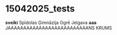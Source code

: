 # 15042025_tests

__sveiki__
Spīdolas Ģimnāzija Ogrē
Jelgava
**aaa**
JAAAAAAAAAAAAAAAAAAAAAAAAAANS KRUMS
